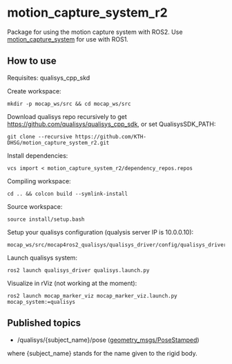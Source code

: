 # motion_capture_system_r2

Package for using the motion capture system with ROS2. Use [motion_capture_system](https://github.com/KTH-DHSG/motion_capture_system) for use with ROS1.

## How to use

Requisites: qualisys_cpp_skd

Create workspace:
```
mkdir -p mocap_ws/src && cd mocap_ws/src
```
Download qualisys repo recursively to get https://github.com/qualisys/qualisys_cpp_sdk, or set QualisysSDK_PATH:
```
git clone --recursive https://github.com/KTH-DHSG/motion_capture_system_r2.git
```
Install dependencies:
```
vcs import < motion_capture_system_r2/dependency_repos.repos
```
Compiling workspace:
```
cd .. && colcon build --symlink-install
```
Source workspace:
```
source install/setup.bash
```
Setup your qualisys configuration (qualysis server IP is 10.0.0.10):
```
mocap_ws/src/mocap4ros2_qualisys/qualisys_driver/config/qualisys_driver_params.yaml
```
Launch qualisys system:
```
ros2 launch qualisys_driver qualisys.launch.py
```
Visualize in rViz (not working at the moment):
```
ros2 launch mocap_marker_viz mocap_marker_viz.launch.py mocap_system:=qualisys
```

## Published topics

- /qualisys/{subject_name}/pose ([geometry_msgs/PoseStamped](http://docs.ros.org/en/api/geometry_msgs/html/msg/PoseStamped.html))

where {subject_name} stands for the name given to the rigid body. 
